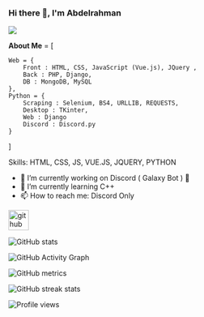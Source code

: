 ### Hi there 👋, I'm Abdelrahman
![](https://j.top4top.io/p_2264x2k7p1.jpg)

**About Me** = [

    Web = { 
        Front : HTML, CSS, JavaScript (Vue.js), JQuery ,
        Back : PHP, Django, 
        DB : MongoDB, MySQL
    }, 
    Python = {
        Scraping : Selenium, BS4, URLLIB, REQUESTS, 
        Desktop : TKinter, 
        Web : Django
        Discord : Discord.py
    }
    
]

Skills: HTML, CSS, JS, VUE.JS, JQUERY, PYTHON

- 🔭 I’m currently working on Discord ( Galaxy Bot ) 🌌 
- 🌱 I’m currently learning C++ 
- 📫 How to reach me: Discord Only 


[<img src='https://cdn.jsdelivr.net/npm/simple-icons@3.0.1/icons/github.svg' alt='github' height='40'>](https://github.com/IAM3BODY)  

![GitHub stats](https://github-readme-stats.vercel.app/api?username=IAM3BODY&show_icons=true)  

![GitHub Activity Graph](https://activity-graph.herokuapp.com/graph?username=IAM3BODY)  

![GitHub metrics](https://metrics.lecoq.io/IAM3BODY)  

![GitHub streak stats](https://github-readme-streak-stats.herokuapp.com/?user=IAM3BODY)  

![Profile views](https://gpvc.arturio.dev/IAM3BODY)  
